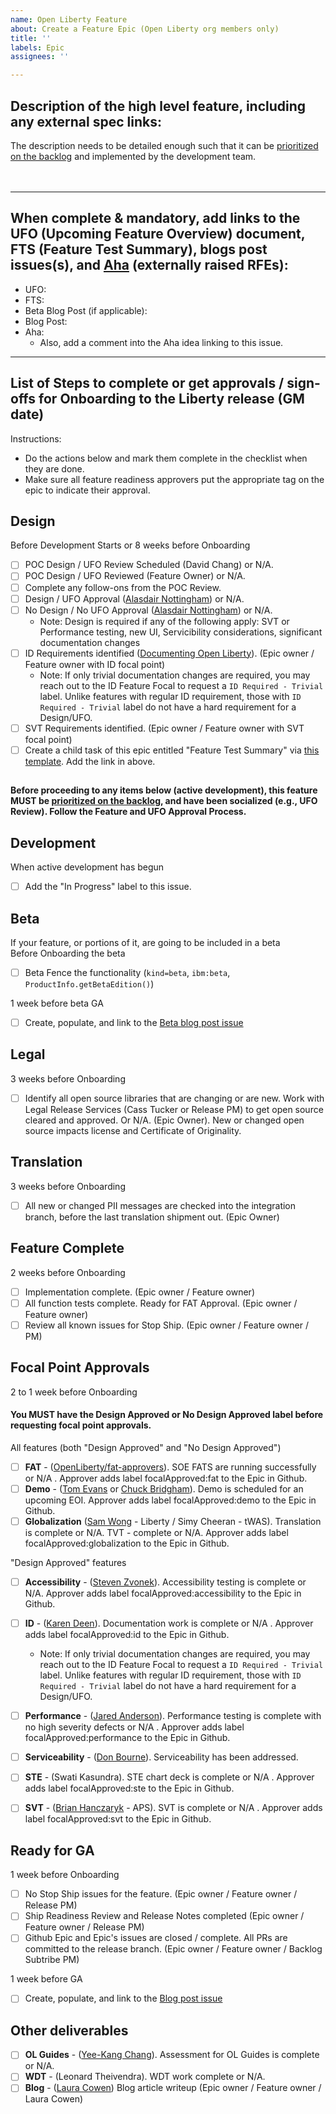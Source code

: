 ```yaml
---
name: Open Liberty Feature
about: Create a Feature Epic (Open Liberty org members only)
title: ''
labels: Epic
assignees: ''

---
```

## Description of the high level feature, including any external spec links:  
The description needs to be detailed enough such that it can be [prioritized on the backlog](https://github.com/orgs/OpenLiberty/projects/2) and implemented by the development team.
<br/><br/><br/>  


- - - - - - - - - - - - - - - - - - - - - - - - - - - - - - - - - - - - -
## When complete & mandatory, add links to the UFO (Upcoming Feature Overview) document, FTS (Feature Test Summary), blogs post issues(s), and [Aha](https://cloud-platform.ideas.aha.io/) (externally raised RFEs):
- UFO:
- FTS:
- Beta Blog Post (if applicable):
- Blog Post: 
- Aha: 
   - Also, add a comment into the Aha idea linking to this issue.

- - - - - - - - - - - - - - - - - - - - - - - - - - - - - - - - - - - - -
## List of Steps to complete or get approvals / sign-offs for Onboarding to the Liberty release (GM date)

Instructions:
- Do the actions below and mark them complete in the checklist when they are done.
- Make sure all feature readiness approvers put the appropriate tag on the epic to indicate their approval.

## **Design**
Before Development Starts or 8 weeks before Onboarding
- [ ] POC Design / UFO Review Scheduled (David Chang) or N/A.
- [ ] POC Design / UFO Reviewed (Feature Owner) or N/A.
- [ ] Complete any follow-ons from the POC Review.
- [ ] Design / UFO Approval ([Alasdair Nottingham](https://github.com/NottyCode)) or N/A.
- [ ] No Design / No UFO Approval ([Alasdair Nottingham](https://github.com/NottyCode)) or N/A.
  * Note: Design is required if any of the following apply: SVT or Performance testing, new UI, Servicibility considerations, significant documentation changes
- [ ] ID Requirements identified ([Documenting Open Liberty](https://github.com/OpenLiberty/open-liberty/wiki/Documenting-Open-Liberty)). (Epic owner / Feature owner with ID focal point)
  * Note: If only trivial documentation changes are required, you may reach out to the ID Feature Focal to request a `ID Required - Trivial` label.  Unlike features with regular ID requirement, those with `ID Required - Trivial` label do not have a hard requirement for a Design/UFO.
- [ ] SVT Requirements identified. (Epic owner / Feature owner with SVT focal point)
- [ ] Create a child task of this epic entitled "Feature Test Summary" via [this template](https://github.com/OpenLiberty/open-liberty/issues/new?assignees=&labels=Feature+Test+Summary&template=feature_test_summary.md&title=). Add the link in above.

##
#### Before proceeding to any items below (active development), this feature MUST be [prioritized on the backlog](https://github.com/orgs/OpenLiberty/projects/2), and have been socialized (e.g., UFO Review).  Follow the Feature and UFO Approval Process.
##

## **Development**
When active development has begun 
- [ ] Add the "In Progress" label to this issue.

## **Beta**
If your feature, or portions of it, are going to be included in a beta  
Before Onboarding the beta
- [ ] Beta Fence the functionality (`kind=beta`, `ibm:beta`, `ProductInfo.getBetaEdition()`)  

1 week before beta GA
- [ ] Create, populate, and link to the [Beta blog post issue](https://github.com/OpenLiberty/open-liberty/issues/new?assignees=lauracowen%2C+jakub-pomykala&labels=&template=blog_post_beta.md&title=BETA+BLOG+-+title_of_your_update)

## **Legal**
3 weeks before Onboarding
- [ ] Identify all open source libraries that are changing or are new. Work with Legal Release Services (Cass Tucker or Release PM) to get open source cleared and approved. Or N/A. (Epic Owner).   New or changed open source impacts license and Certificate of Originality.

## **Translation**
3 weeks before Onboarding
- [ ] All new or changed PII messages are checked into the integration branch, before the last translation shipment out. (Epic Owner)

## **Feature Complete**
2 weeks before Onboarding
- [ ] Implementation complete. (Epic owner / Feature owner)
- [ ] All function tests complete. Ready for FAT Approval. (Epic owner / Feature owner)
- [ ] Review all known issues for Stop Ship. (Epic owner / Feature owner / PM)

## **Focal Point Approvals**
2 to 1 week before Onboarding
#### You **MUST** have the Design Approved or No Design Approved label before requesting focal point approvals.

All features (both "Design Approved" and "No Design Approved")
- [ ] **FAT** - ([OpenLiberty/fat-approvers](https://github.com/orgs/OpenLiberty/teams/fat-approvers)). SOE FATS are running successfully or N/A . Approver adds label focalApproved:fat to the Epic in Github.
- [ ] **Demo** - ([Tom Evans](https://github.com/tevans78) or [Chuck Bridgham](https://github.com/cbridgha)). Demo is scheduled for an upcoming EOI. Approver adds label focalApproved:demo to the Epic in Github.
- [ ] **Globalization** ([Sam Wong](https://github.com/samwatibm) - Liberty / Simy Cheeran - tWAS). Translation is complete or N/A. TVT - complete or N/A. Approver adds label focalApproved:globalization to the Epic in Github.

"Design Approved" features
- [ ] **Accessibility** - ([Steven Zvonek](https://github.com/steven1046)). Accessibility testing is complete or N/A. Approver adds label focalApproved:accessibility to the Epic in Github.
- [ ] **ID** - ([Karen Deen](https://github.com/chirp1)). Documentation work is complete or N/A . Approver adds label focalApproved:id to the Epic in Github.
  * Note: If only trivial documentation changes are required, you may reach out to the ID Feature Focal to request a `ID Required - Trivial` label.  Unlike features with regular ID requirement, those with `ID Required - Trivial` label do not have a hard requirement for a Design/UFO.
- [ ] **Performance** - ([Jared Anderson](https://github.com/jhanders34)). Performance testing is complete with no high severity defects or N/A . Approver adds label focalApproved:performance to the Epic in Github.
- [ ] **Serviceability** - ([Don Bourne](https://github.com/donbourne)). Serviceability has been addressed.
- [ ] **STE** - (Swati Kasundra). STE chart deck is complete or N/A . Approver adds label focalApproved:ste to the Epic in Github.
- [ ] **SVT** - ([Brian Hanczaryk](https://github.com/hanczaryk) - APS). SVT is complete or N/A . Approver adds label focalApproved:svt to the Epic in Github.


## **Ready for GA**
1 week before Onboarding
- [ ] No Stop Ship issues for the feature. (Epic owner / Feature owner / Release PM)
- [ ] Ship Readiness Review and Release Notes completed (Epic owner / Feature owner / Release PM)
- [ ] Github Epic and Epic's issues are closed / complete. All PRs are committed to the release branch. (Epic owner / Feature owner / Backlog Subtribe PM)

1 week before GA
- [ ] Create, populate, and link to the [Blog post issue](https://github.com/OpenLiberty/open-liberty/issues/new?assignees=lauracowen%2C+jakub-pomykala&labels=&template=blog_post_ga_release.md&title=GA+BLOG+-+title_of_your_update)

## **Other deliverables**
- [ ] **OL Guides** - ([Yee-Kang Chang](https://github.com/yeekangc)). Assessment for OL Guides is complete or N/A.
- [ ] **WDT** - (Leonard Theivendra). WDT work complete or N/A.
- [ ] **Blog** - ([Laura Cowen](https://github.com/lauracowen)) Blog article writeup (Epic owner / Feature owner / Laura Cowen)
